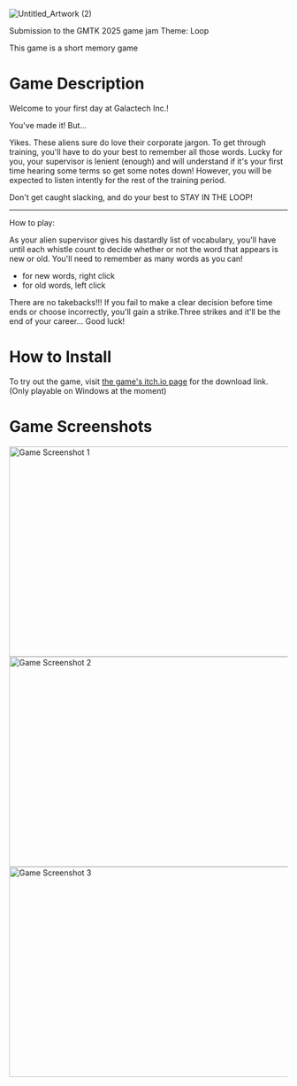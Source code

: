 ![Untitled_Artwork (2)](https://github.com/user-attachments/assets/3b4aca21-a6d7-4028-a166-0d8420478e30)

Submission to the GMTK 2025 game jam
Theme: Loop

This game is a short memory game

# Game Description
Welcome to your first day at Galactech Inc.!

You've made it! But...

Yikes. These aliens sure do love their corporate jargon. To get through training, you'll have to do your best to remember all those words. Lucky for you, your supervisor is lenient (enough) and will understand if it's your first time hearing some terms so get some notes down! However, you will be expected to listen intently for the rest of the training period.

Don't get caught slacking, and do your best to STAY IN THE LOOP!

- - - - - - - - - - - - - - - - - - - - - - - - - -

How to play:

As your alien supervisor gives his dastardly list of vocabulary, you'll have until each whistle count to decide whether or not the word that appears is new or old. You'll need to remember as many words as you can!
-  for new words, right click 
-  for old words, left click

There are no takebacks!!!
If you fail to make a clear decision before time ends or  choose incorrectly, you'll gain a strike.Three strikes and it'll be the end of your career...
Good luck!

# How to Install
To try out the game, visit [the game's itch.io page](https://sumimii.itch.io/corporate-alien) for the download link. (Only playable on Windows at the moment)

# Game Screenshots
<img width="510" height="380" alt="Game Screenshot 1" src="https://github.com/user-attachments/assets/0819eb37-cff9-46e2-bb3d-98411cefe708" />
<img width="510" height="380" alt="Game Screenshot 2" src="https://github.com/user-attachments/assets/52afbbd3-2614-4724-80a1-94bef7edecbc" />
<img width="510" height="380" alt="Game Screenshot 3" src="https://github.com/user-attachments/assets/466f25d0-849c-4981-948c-f3b123dd78ff" />
